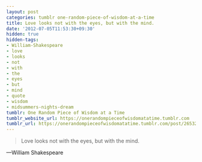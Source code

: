 ```yaml
---
layout: post
categories: tumblr one-random-piece-of-wisdom-at-a-time
title: Love looks not with the eyes, but with the mind.
date: '2012-07-05T11:53:30+09:30'
hidden: true
hidden-tags:
- William-Shakespeare
- love
- looks
- not
- with
- the
- eyes
- but
- mind
- quote
- wisdom
- midsummers-nights-dream
tumblr: One Random Piece of Wisdom at a Time
tumblr_website_url: https://onerandompieceofwisdomatatime.tumblr.com
tumblr_url: https://onerandompieceofwisdomatatime.tumblr.com/post/26532072825/love-looks-not-with-the-eyes-but-with-the-mind
---
```

> Love looks not with the eyes, but with the mind.

—William Shakespeare
